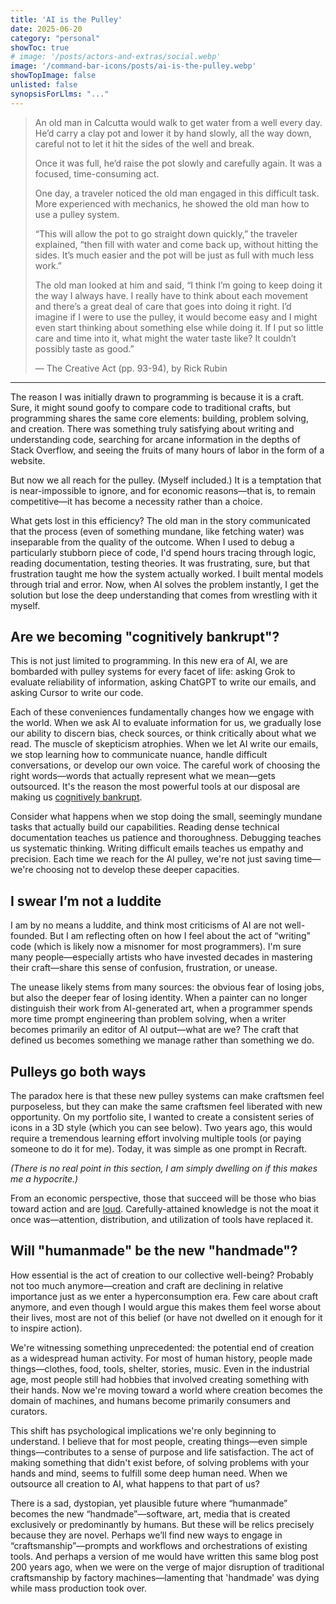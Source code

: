 ```yaml
---
title: 'AI is the Pulley' 
date: 2025-06-20
category: "personal"
showToc: true
# image: '/posts/actors-and-extras/social.webp'
image: '/command-bar-icons/posts/ai-is-the-pulley.webp'
showTopImage: false
unlisted: false
synopsisForLlms: "..."
---
```


<blockquote>

<p className='!my-0 !text-lg'>
An old man in Calcutta would walk to get water from a well every day. He’d carry a clay pot and lower it by hand slowly, all the way down, careful not to let it hit the sides of the well and break. 
</p>

<p className='!my-0 !text-lg'>
Once it was full, he’d raise the pot slowly and carefully again. It was a focused, time-consuming act.  
</p>

<p className='!my-0 !text-lg'>
One day, a traveler noticed the old man engaged in this difficult task. More experienced with mechanics, he showed the old man how to use a pulley system.  
</p>

<p className='!my-0 !text-lg'>
“This will allow the pot to go straight down quickly,” the traveler explained, “then fill with water and come back up, without hitting the sides. It’s much easier and the pot will be just as full with much less work.”  
</p>

<p className='!my-0 !text-lg'>
The old man looked at him and said, “I think I’m going to keep doing it the way I always have. I really have to think about each movement and there’s a great deal of care that goes into doing it right. I’d imagine if I were to use the pulley, it would become easy and I might even start thinking about something else while doing it. If I put so little care and time into it, what might the water taste like? It couldn’t possibly taste as good.”  
</p>

<p className='!mb-0 !mt-2 !text-base text-right italic'>
— The Creative Act (pp. 93-94), by Rick Rubin
</p>

</blockquote>


<hr />

The reason I was initially drawn to programming is because it is a craft. Sure, it might sound goofy to compare code to traditional crafts, but programming shares the same core elements: building, problem solving, and creation. There was something truly satisfying about writing and understanding code, searching for arcane information in the depths of Stack Overflow, and seeing the fruits of many hours of labor in the form of a website.

But now we all reach for the pulley. (Myself included.) It is a temptation that is near-impossible to ignore, and for economic reasons—that is, to remain competitive—it has become a necessity rather than a choice. 

What gets lost in this efficiency? The old man in the story communicated that the process (even of something mundane, like fetching water) was inseparable from the quality of the outcome. 
When I used to debug a particularly stubborn piece of code, I'd spend hours tracing through logic, reading documentation, testing theories. It was frustrating, sure, but that frustration taught me how the system actually worked. I built mental models through trial and error. Now, when AI solves the problem instantly, I get the solution but lose the deep understanding that comes from wrestling with it myself.

## Are we becoming "cognitively bankrupt"?

This is not just limited to programming. In this new era of AI, we are bombarded with pulley systems for every facet of life: asking Grok to evaluate reliability of information, asking ChatGPT to write our emails, and asking Cursor to write our code.

Each of these conveniences fundamentally changes how we engage with the world. When we ask AI to evaluate information for us, we gradually lose our ability to discern bias, check sources, or think critically about what we read. The muscle of skepticism atrophies. When we let AI write our emails, we stop learning how to communicate nuance, handle difficult conversations, or develop our own voice. The careful work of choosing the right words—words that actually represent what we mean—gets outsourced. It's the reason the most powerful tools at our disposal are making us [cognitively bankrupt](https://www.media.mit.edu/projects/your-brain-on-chatgpt/overview/).

Consider what happens when we stop doing the small, seemingly mundane tasks that actually build our capabilities. Reading dense technical documentation teaches us patience and thoroughness. Debugging teaches us systematic thinking. Writing difficult emails teaches us empathy and precision. Each time we reach for the AI pulley, we're not just saving time—we're choosing not to develop these deeper capacities.

## I swear I’m not a luddite

I am by no means a luddite, and think most criticisms of AI are not well-founded. But I am reflecting often on how I feel about the act of “writing” code (which is likely now a misnomer for most programmers). I'm sure many people—especially artists who have invested decades in mastering their craft—share this sense of confusion, frustration, or unease.

The unease likely stems from many sources: the obvious fear of losing jobs, but also the deeper fear of losing identity. When a painter can no longer distinguish their work from AI-generated art, when a programmer spends more time prompt engineering than problem solving, when a writer becomes primarily an editor of AI output—what are we? The craft that defined us becomes something we manage rather than something we do.

## Pulleys go both ways

The paradox here is that these new pulley systems can make craftsmen feel purposeless, but they can make the same craftsmen feel liberated with new opportunity. On my portfolio site, I wanted to create a consistent series of icons in a 3D style (which you can see below). Two years ago, this would require a tremendous learning effort involving multiple tools (or paying someone to do it for me). Today, it was simple as one prompt in Recraft.

*(There is no real point in this section, I am simply dwelling on if this makes me a hypocrite.)*

From an economic perspective, those that succeed will be those who bias toward action and are [loud](/writing/audacity-goes-the-furthest). Carefully-attained knowledge is not the moat it once was—attention, distribution, and utilization of tools have replaced it.

## Will "humanmade" be the new "handmade"?

How essential is the act of creation to our collective well-being? Probably not too much anymore—creation and craft are declining in relative importance just as we enter a hyperconsumption era. Few care about craft anymore, and even though I would argue this makes them feel worse about their lives, most are not of this belief (or have not dwelled on it enough for it to inspire action).

We're witnessing something unprecedented: the potential end of creation as a widespread human activity. For most of human history, people made things—clothes, food, tools, shelter, stories, music. Even in the industrial age, most people still had hobbies that involved creating something with their hands. Now we're moving toward a world where creation becomes the domain of machines, and humans become primarily consumers and curators.

This shift has psychological implications we're only beginning to understand. I believe that for most people, creating things—even simple things—contributes to a sense of purpose and life satisfaction. The act of making something that didn't exist before, of solving problems with your hands and mind, seems to fulfill some deep human need. When we outsource all creation to AI, what happens to that part of us?

There is a sad, dystopian, yet plausible future where “humanmade” becomes the new “handmade”—software, art, media that is created exclusively or predominantly by humans. But these will be relics precisely because they are novel. Perhaps we’ll find new ways to engage in “craftsmanship”—prompts and workflows and orchestrations of existing tools. And perhaps a version of me would have written this same blog post 200 years ago, when we were on the verge of major disruption of traditional craftsmanship by factory machines—lamenting that 'handmade' was dying while mass production took over.